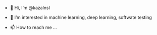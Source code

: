 - 👋 Hi, I’m @kazalnsl
- 👀 I’m interested in machine learning, deep learning, softwate testing

- 📫 How to reach me ...

<!---
kazalnsl/kazalnsl is a ✨ special ✨ repository because its `README.md` (this file) appears on your GitHub profile.
You can click the Preview link to take a look at your changes.
--->
